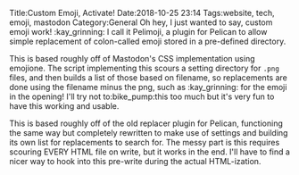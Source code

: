 Title:Custom Emoji, Activate!
Date:2018-10-25 23:14
Tags:website, tech, emoji, mastodon
Category:General
Oh hey, I just wanted to say, custom emoji work! :kay_grinning: I call it Pelimoji, a plugin for Pelican to allow simple replacement of colon-called emoji stored in a pre-defined directory.

This is based roughly off of Mastodon's CSS implementation using emojione. The script implementing this scours a setting directory for `.png` files, and then builds a list of those based on filename, so replacements are done using the filename minus the png, such as &#58;kay_grinning&#58; for the emoji in the opening! I'll try not to:bike_pump:this too much but it's very fun to have this working and usable.

This is based roughly off of the old replacer plugin for Pelican, functioning the same way but completely rewritten to make use of settings and building its own list for replacements to search for. The messy part is this requires scouring EVERY HTML file on write, but it works in the end. I'll have to find a nicer way to hook into this pre-write during the actual HTML-ization.